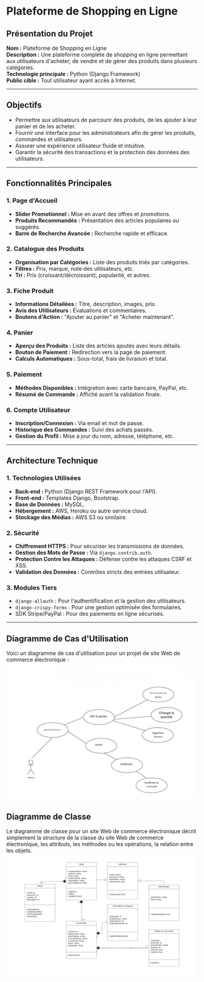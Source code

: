 # Plateforme de Shopping en Ligne

## Présentation du Projet
**Nom :** Plateforme de Shopping en Ligne  
**Description :** Une plateforme complète de shopping en ligne permettant aux utilisateurs d'acheter, de vendre et de gérer des produits dans plusieurs catégories.  
**Technologie principale :** Python (Django Framework)  
**Public cible :** Tout utilisateur ayant accès à Internet.

---

## Objectifs
- Permettre aux utilisateurs de parcourir des produits, de les ajouter à leur panier et de les acheter.
- Fournir une interface pour les administrateurs afin de gérer les produits, commandes et utilisateurs.
- Assurer une expérience utilisateur fluide et intuitive.
- Garantir la sécurité des transactions et la protection des données des utilisateurs.

---

## Fonctionnalités Principales

### 1. Page d'Accueil
- **Slider Promotionnel :** Mise en avant des offres et promotions.
- **Produits Recommandés :** Présentation des articles populaires ou suggérés.
- **Barre de Recherche Avancée :** Recherche rapide et efficace.

### 2. Catalogue des Produits
- **Organisation par Catégories :** Liste des produits triés par catégories.
- **Filtres :** Prix, marque, note des utilisateurs, etc.
- **Tri :** Prix (croissant/décroissant), popularité, et autres.

### 3. Fiche Produit
- **Informations Détailées :** Titre, description, images, prix.
- **Avis des Utilisateurs :** Évaluations et commentaires.
- **Boutons d'Action :** "Ajouter au panier" et "Acheter maintenant".

### 4. Panier
- **Aperçu des Produits :** Liste des articles ajoutés avec leurs détails.
- **Bouton de Paiement :** Redirection vers la page de paiement.
- **Calculs Automatiques :** Sous-total, frais de livraison et total.

### 5. Paiement
- **Méthodes Disponibles :** Intégration avec carte bancaire, PayPal, etc.
- **Résumé de Commande :** Affiché avant la validation finale.

### 6. Compte Utilisateur
- **Inscription/Connexion :** Via email et mot de passe.
- **Historique des Commandes :** Suivi des achats passés.
- **Gestion du Profil :** Mise à jour du nom, adresse, téléphone, etc.

---

## Architecture Technique

### 1. Technologies Utilisées
- **Back-end :** Python (Django REST Framework pour l'API).
- **Front-end :** Templates Django, Bootstrap.
- **Base de Données :** MySQL.
- **Hébergement :** AWS, Heroku ou autre service cloud.
- **Stockage des Médias :** AWS S3 ou similaire.

### 2. Sécurité
- **Chiffrement HTTPS :** Pour sécuriser les transmissions de données.
- **Gestion des Mots de Passe :** Via `django.contrib.auth`.
- **Protection Contre les Attaques :** Défense contre les attaques CSRF et XSS.
- **Validation des Données :** Contrôles stricts des entrées utilisateur.

### 3. Modules Tiers
- `django-allauth` : Pour l'authentification et la gestion des utilisateurs.
- `django-crispy-forms` : Pour une gestion optimisée des formulaires.
- SDK Stripe/PayPal : Pour des paiements en ligne sécurisés.

---

## Diagramme de Cas d'Utilisation
Voici un diagramme de cas d'utilisation pour un projet de site Web de commerce électronique :
![diagramme-d'utilisation](diagramme-d'utilisation.jpeg)

## Diagramme de Classe
Le diagramme de classe pour un site Web de commerce électronique décrit simplement la structure de la classe du site Web de commerce électronique, les attributs, les méthodes ou les opérations, la relation entre les objets.
![diagramme-de](diagramme-de-classe.png)
